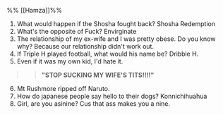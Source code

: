 %% [[Hamza]]%%

1. What would happen if the Shosha fought back? Shosha Redemption
2. What's the opposite of Fuck? Envirginate
3. The relationship of my ex-wife and I was pretty obese. Do you know why? Because our relationship didn't work out.
4. If Triple H played football, what would his name be? Dribble H.
5. Even if it was my own kid, I'd hate it.
>> **"STOP SUCKING MY WIFE'S TITS!!!!"**
6. Mt Rushmore ripped off Naruto.
7. How do japanese people say hello to their dogs? Konnichihuahua
8. Girl, are you asinine? Cus that ass makes you a nine.